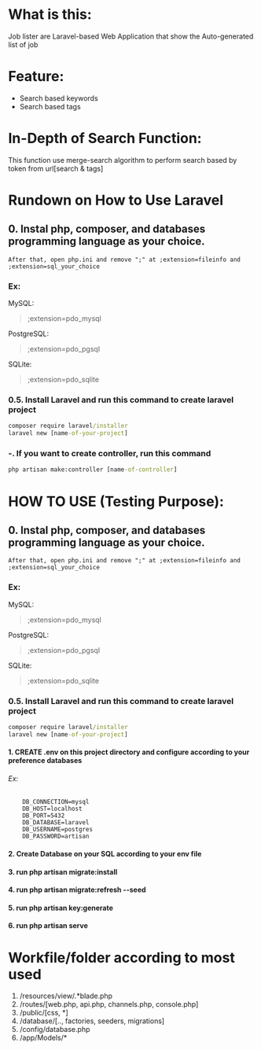 # What is this:

Job lister are Laravel-based Web Application that show the Auto-generated list of job

# Feature:
- Search based keywords
- Search based tags

# In-Depth of Search Function:
This function use merge-search algorithm to perform search based by token from url[search & tags]

# Rundown on How to Use Laravel
## 0. Instal php, composer, and databases programming language as your choice. 
    After that, open php.ini and remove ";" at ;extension=fileinfo and ;extension=sql_your_choice

### Ex:
MySQL:
> ;extension=pdo_mysql
    
PostgreSQL:
> ;extension=pdo_pgsql

SQLite:
> ;extension=pdo_sqlite

### 0.5. Install Laravel and run this command to create laravel project
```cmd
composer require laravel/installer
laravel new [name-of-your-project]
```
### -. If you want to create controller, run this command
```cmd
php artisan make:controller [name-of-controller]
```


# HOW TO USE (Testing Purpose):

## 0. Instal php, composer, and databases programming language as your choice. 
    After that, open php.ini and remove ";" at ;extension=fileinfo and ;extension=sql_your_choice

### Ex:
MySQL:
> ;extension=pdo_mysql
    
PostgreSQL:
> ;extension=pdo_pgsql

SQLite:
> ;extension=pdo_sqlite

### 0.5. Install Laravel and run this command to create laravel project
```cmd
composer require laravel/installer
laravel new [name-of-your-project]
```

#### 1. CREATE .env on this project directory and configure according to your preference databases

###### Ex:
```
    DB_CONNECTION=mysql
    DB_HOST=localhost
    DB_PORT=5432
    DB_DATABASE=laravel
    DB_USERNAME=postgres
    DB_PASSWORD=artisan
```

#### 2. Create Database on your SQL according to your env file 

#### 3. run php artisan migrate:install 

#### 4. run php artisan migrate:refresh --seed

#### 5. run php artisan key:generate

#### 6. run php artisan serve

# Workfile/folder according to most used

1. /resources/view/.*blade.php
2. /routes/[web.php, api.php, channels.php, console.php]
3. /public/[css, *]
4. /database/[.., factories, seeders, migrations]
5. /config/database.php
6. /app/Models/*
